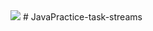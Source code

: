 <img src="https://travis-ci.org/IgorShulga/JavaPractice-task-streams.svg?branch=master">
# JavaPractice-task-streams
